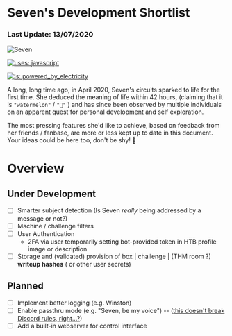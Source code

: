 # Seven's Development Shortlist
### Last Update: 13/07/2020

![Seven](https://raw.githubusercontent.com/Propolisa/Seven/master/branding/seven_thumb_128.png)

[![uses: javascript](http://ForTheBadge.com/images/badges/uses-js.svg)](https://nodejs.org/en/)

[![is: powered_by_electricity](http://ForTheBadge.com/images/badges/powered-by-electricity.svg)](https://www.unenvironment.org/annualreport/2019/index.php)

A long, long time ago, in April 2020, Seven's circuits sparked to life for the first time.
She deduced the meaning of life within 42 hours, (claiming that it is `"watermelon"` / `"🍉"` ) and has since been observed by multiple individuals on an apparent quest for personal development and self exploration.

The most pressing features she'd like to achieve, based on feedback from her friends / fanbase, are more or less kept up to date in this document. Your ideas could be here too, don't be shy! 🤠

# Overview
## Under Development
- [ ] Smarter subject detection (Is Seven _really_ being addressed by a message or not?)
- [ ] Machine / challenge filters
- [ ] User Authentication
  - 2FA via user temporarily setting bot-provided token in HTB profile image or description
- [ ] Storage and (validated) provision of box | challenge | (THM room ?) __writeup hashes__ ( or other user secrets)
## Planned
- [ ] Implement better logging (e.g. Winston)
- [ ] Enable passthru mode (e.g. "Seven, be my voice") -- ([this doesn't break Discord rules, right...?](https://support.discord.com/hc/en-us/articles/115002192352-Automated-user-accounts-self-bots-))
- [ ] Add a built-in webserver for control interface

